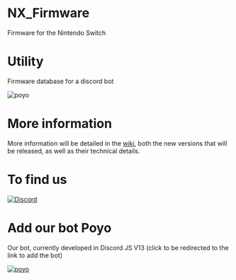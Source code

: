 # NX_Firmware
Firmware for the Nintendo Switch

# Utility
Firmware database for a discord bot

![poyo](https://user-images.githubusercontent.com/50277488/156134663-3f8a7fa7-3c12-4d02-ae8c-f10c51e59da8.png)

# More information

More information will be detailed in the [wiki](https://github.com/THZoria/NX_Firmware/wiki), both the new versions that will be released, as well as their technical details.

# To find us

[![Discord](https://img.shields.io/discord/643436008452521984.svg?logo=discord&logoColor=white&label=Discord&color=7289DA
)](https://discord.gg/6zRbG3FsJH)

# Add our bot Poyo

Our bot, currently developed in Discord JS V13 (click to be redirected to the link to add the bot)

[![poyo](https://user-images.githubusercontent.com/50277488/156135958-a87fadb8-841e-4eec-bfb8-32340417fa17.png)](https://discord.com/api/oauth2/authorize?client_id=854048178907512884&permissions=4294967287&scope=bot%20applications.commands)
